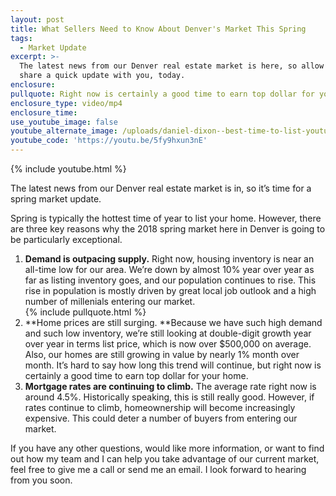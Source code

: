 ```yaml
---
layout: post
title: What Sellers Need to Know About Denver's Market This Spring
tags:
  - Market Update
excerpt: >-
  The latest news from our Denver real estate market is here, so allow me to
  share a quick update with you, today.
enclosure:
pullquote: Right now is certainly a good time to earn top dollar for your home.
enclosure_type: video/mp4
enclosure_time:
use_youtube_image: false
youtube_alternate_image: /uploads/daniel-dixon--best-time-to-list-youtube.jpg
youtube_code: 'https://youtu.be/5fy9hxun3nE'
---
```


{% include youtube.html %}

The latest news from our Denver real estate market is in, so it’s time for a spring market update.&nbsp;

Spring is typically the hottest time of year to list your home. However, there are three key reasons why the 2018 spring market here in Denver is going to be particularly exceptional.&nbsp;

1. **Demand is outpacing supply.** Right now, housing inventory is near an all-time low for our area. We’re down by almost 10% year over year as far as listing inventory goes, and our population continues to rise. This rise in population is mostly driven by great local job outlook and a high number of millenials entering our market.<br>{% include pullquote.html %}
2. **Home prices are still surging.&nbsp;**Because we have such high demand and such low inventory, we’re still looking at double-digit growth year over year in terms list price, which is now over $500,000 on average. Also, our homes are still growing in value by nearly 1% month over month. It’s hard to say how long this trend will continue, but right now is certainly a good time to earn top dollar for your home.&nbsp;
3. **Mortgage rates are continuing to climb.** The average rate right now is around 4.5%. Historically speaking, this is still really good. However, if rates continue to climb, homeownership will become increasingly expensive. This could deter a number of buyers from entering our market.&nbsp;

If you have any other questions, would like more information, or want to find out how my team and I can help you take advantage of our current market, feel free to give me a call or send me an email. I look forward to hearing from you soon.<br>&nbsp;